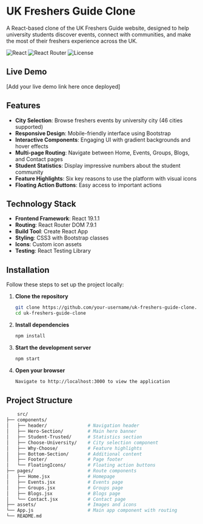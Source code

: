 # UK Freshers Guide Clone

A React-based clone of the UK Freshers Guide website, designed to help university students discover events, connect with communities, and make the most of their freshers experience across the UK.

![React](https://img.shields.io/badge/React-19.1.1-blue)
![React Router](https://img.shields.io/badge/React_Router-7.9.1-orange)
![License](https://img.shields.io/badge/License-MIT-green)

##  Live Demo

[Add your live demo link here once deployed]


##  Features

- **City Selection**: Browse freshers events by university city (46 cities supported)
- **Responsive Design**: Mobile-friendly interface using Bootstrap
- **Interactive Components**: Engaging UI with gradient backgrounds and hover effects
- **Multi-page Routing**: Navigate between Home, Events, Groups, Blogs, and Contact pages
- **Student Statistics**: Display impressive numbers about the student community
- **Feature Highlights**: Six key reasons to use the platform with visual icons
- **Floating Action Buttons**: Easy access to important actions

##  Technology Stack

- **Frontend Framework**: React 19.1.1
- **Routing**: React Router DOM 7.9.1
- **Build Tool**: Create React App
- **Styling**: CSS3 with Bootstrap classes
- **Icons**: Custom icon assets
- **Testing**: React Testing Library

##  Installation

Follow these steps to set up the project locally:

1. **Clone the repository**
   ```bash
   git clone https://github.com/your-username/uk-freshers-guide-clone.git
   cd uk-freshers-guide-clone

2. **Install dependencies**
   ```bash
   npm install

3. **Start the development server**
   ```bash
   npm start

4. **Open your browser**
   ```bash
   Navigate to http://localhost:3000 to view the application

## Project Structure

```bash
	src/
├── components/
│   ├── header/               # Navigation header
│   ├── Hero-Section/         # Main hero banner
│   ├── Student-Trusted/      # Statistics section
│   ├── Choose-University/    # City selection component
│   ├── Why-Choose/           # Feature highlights
│   ├── Bottom-Section/       # Additional content
│   ├── Footer/               # Page footer
│   └── FloatingIcons/        # Floating action buttons
├── pages/                    # Route components
│   ├── Home.jsx              # Homepage
│   ├── Events.jsx            # Events page
│   ├── Groups.jsx            # Groups page
│   ├── Blogs.jsx             # Blogs page
│   └── Contact.jsx           # Contact page
├── assets/                   # Images and icons
└── App.js                    # Main app component with routing
└── README.md


   
